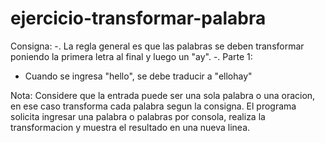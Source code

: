 # ejercicio-transformar-palabra

Consigna:
-. La regla general es que las palabras se deben transformar poniendo la primera letra al final y luego un "ay".
-. Parte 1:
- Cuando se ingresa "hello", se debe traducir a "ellohay"

Nota:
  Considere que la entrada puede ser una sola palabra o una oracion, en ese caso transforma cada palabra segun la consigna.
  El programa solicita ingresar una palabra o palabras por consola, realiza la transformacion y muestra el resultado en una nueva linea.
